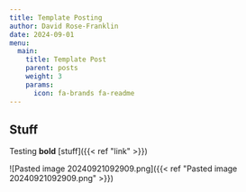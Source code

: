```yaml
---
title: Template Posting
author: David Rose-Franklin
date: 2024-09-01
menu:
  main:
    title: Template Post
    parent: posts
    weight: 3
    params:
      icon: fa-brands fa-readme
---
```


## Stuff

Testing **bold** [stuff]({{< ref "link" >}})

![Pasted image 20240921092909.png]({{< ref "Pasted image 20240921092909.png" >}})